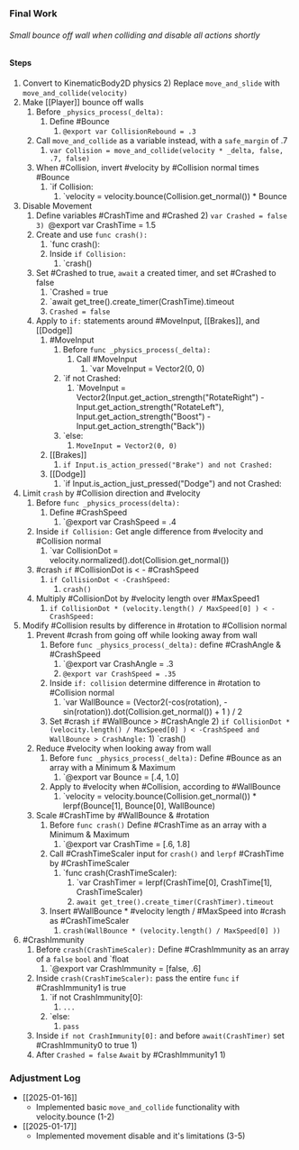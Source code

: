 ### Final Work
###### Small bounce off wall when colliding and disable all actions shortly

#### Steps
1) Convert to KinematicBody2D physics
	2) Replace `move_and_slide` with `move_and_collide(velocity)`
2) Make [[Player]] bounce off walls
	1) Before `_physics_process(_delta):`
		1) Define #Bounce
			1) `@export var CollisionRebound = .3`
	2) Call `move_and_collide` as a variable instead, with a `safe_margin` of .7
		1) `var Collision = move_and_collide(velocity * _delta, false, .7, false)`
	3) When #Collision, invert #velocity by #Collision normal times #Bounce
		1) `if Collision:
			1) `velocity = velocity.bounce(Collision.get_normal()) * Bounce
3) Disable Movement
	1) Define variables #CrashTime and #Crashed
		2) `var Crashed = false
		3) `@export var CrashTime = 1.5
	2) Create and use `func crash():`
		1) `func crash():
		2) Inside `if Collision:` 
			1) `crash()
	3) Set #Crashed to true, `await` a created timer, and set #Crashed to false
		1) `Crashed = true
		2) `await get_tree().create_timer(CrashTime).timeout
		3) `Crashed = false`
	4) Apply to `if:` statements around #MoveInput, [[Brakes]], and [[Dodge]]
		1) #MoveInput 
			1) Before `func _physics_process(_delta):`
				1) Call #MoveInput
					1) `var MoveInput = Vector2(0, 0)
			2) `if not Crashed:
				1) `MoveInput = Vector2(Input.get_action_strength("RotateRight") - Input.get_action_strength("RotateLeft"), Input.get_action_strength("Boost") - Input.get_action_strength("Back"))
			3) `else:
				1) `MoveInput = Vector2(0, 0)`
		2) [[Brakes]]
			1) `if Input.is_action_pressed("Brake") and not Crashed:`
		3) [[Dodge]]
			1) `if Input.is_action_just_pressed("Dodge") and not Crashed:
4) Limit `crash` by #Collision direction and #velocity
	1) Before `func _physics_process(delta):`
		1) Define #CrashSpeed
			1) `@export var CrashSpeed = .4
	2) Inside `if Collision:` Get angle difference from #velocity and #Collision normal
		1) `var CollisionDot = velocity.normalized().dot(Collision.get_normal())
	3) #crash `if` #CollisionDot is <  - #CrashSpeed
		1) `if CollisionDot < -CrashSpeed:`
			1) `crash()`
	4) Multiply #CollisionDot  by #velocity length over #MaxSpeed1
		1) `if CollisionDot * (velocity.length() / MaxSpeed[0] ) < -CrashSpeed:`
5) Modify #Collision results by difference in #rotation to #Collision normal
	1) Prevent #crash from going off while looking away from wall
		1) Before `func _physics_process(_delta):` define #CrashAngle & #CrashSpeed
			1) `@export var CrashAngle = .3
			2) `@export var CrashSpeed = .35`
		2) Inside `if: collision` determine difference in #rotation to #Collision normal
			1) `var WallBounce = (Vector2(-cos(rotation), -sin(rotation)).dot(Collision.get_normal()) + 1 ) / 2
		3) Set #crash `if` #WallBounce > #CrashAngle
			2) `if CollisionDot * (velocity.length() / MaxSpeed[0] ) < -CrashSpeed and WallBounce > CrashAngle:`
				1) `crash()
	2) Reduce #velocity when looking away from wall
		1) Before `func _physics_process(_delta):` Define #Bounce as an array with a Minimum & Maximum
			1) `@export var Bounce = [.4, 1.0]
		2) Apply to #velocity when #Collision, according to #WallBounce 
			1) `velocity = velocity.bounce(Collision.get_normal()) * lerpf(Bounce[1], Bounce[0], WallBounce)
	3) Scale #CrashTime by #WallBounce & #rotation
		1) Before `func crash()` Define #CrashTime as an array with a Minimum & Maximum
			1) `@export var CrashTime = [.6, 1.8]
		2) Call #CrashTimeScaler input for `crash()` and `lerpf` #CrashTime by #CrashTimeScaler
			1) `func crash(CrashTimeScaler):
				1) `var CrashTimer = lerpf(CrashTime[0], CrashTime[1], CrashTimeScaler)
				2) `await get_tree().create_timer(CrashTimer).timeout`
		3) Insert #WallBounce * #velocity length / #MaxSpeed into #crash as #CrashTimeScaler
			1) `crash(WallBounce * (velocity.length() / MaxSpeed[0] )) `
6) #CrashImmunity
	1) Before `crash(CrashTimeScaler):` Define #CrashImmunity as an array of a `false` `bool` and `float
		1) `@export var CrashImmunity = [false, .6]
	2) Inside `crash(CrashTimeScaler):` pass the entire `func` `if` #CrashImmunity1 is true
		1) `if not CrashImmunity[0]:
			1) `...`
		2) `else:
			1) `pass`
	3) Inside `if not CrashImmunity[0]:` and before `await(CrashTimer)` set #CrashImmunity0 to true
		1) 
	4) After `Crashed = false` `Await` by #CrashImmunity1
		1) 

### Adjustment Log
- [[2025-01-16]]
	- Implemented basic `move_and_collide` functionality with velocity.bounce (1-2)
- [[2025-01-17]]
	- Implemented movement disable and it's limitations (3-5)